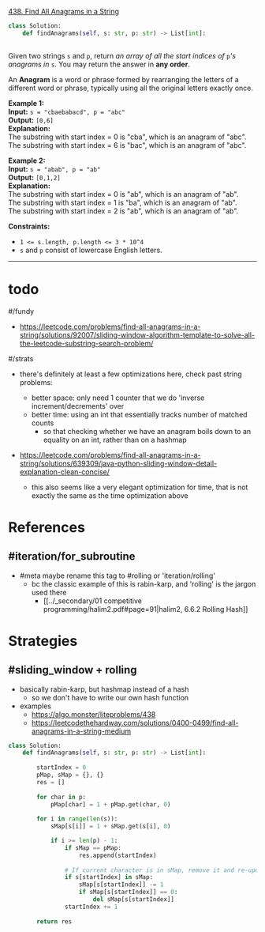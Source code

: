 [438. Find All Anagrams in a String](https://leetcode.com/problems/find-all-anagrams-in-a-string/)

```python
class Solution:
    def findAnagrams(self, s: str, p: str) -> List[int]:
        
```

Given two strings `s` and `p`, return _an array of all the start indices of_ `p`_'s anagrams in_ `s`. You may return the answer in **any order**.

An **Anagram** is a word or phrase formed by rearranging the letters of a different word or phrase, typically using all the original letters exactly once.

**Example 1:**  
**Input:** `s = "cbaebabacd", p = "abc"`  
**Output:** `[0,6]`  
**Explanation:**  
The substring with start index = 0 is "cba", which is an anagram of "abc".  
The substring with start index = 6 is "bac", which is an anagram of "abc".  

**Example 2:**  
**Input:** `s = "abab", p = "ab"`  
**Output:** `[0,1,2]`  
**Explanation:**  
The substring with start index = 0 is "ab", which is an anagram of "ab".  
The substring with start index = 1 is "ba", which is an anagram of "ab".  
The substring with start index = 2 is "ab", which is an anagram of "ab".  

**Constraints:**
- `1 <= s.length, p.length <= 3 * 10^4`
- `s` and `p` consist of lowercase English letters.

---


# todo


#/fundy 
- https://leetcode.com/problems/find-all-anagrams-in-a-string/solutions/92007/sliding-window-algorithm-template-to-solve-all-the-leetcode-substring-search-problem/


#/strats 
- there's definitely at least a few optimizations here, check past string problems:
	- better space: only need 1 counter that we do 'inverse increment/decrements' over
	- better time: using an int that essentially tracks number of matched counts
		- so that checking whether we have an anagram boils down to an equality on an int, rather than on a hashmap

- https://leetcode.com/problems/find-all-anagrams-in-a-string/solutions/639309/java-python-sliding-window-detail-explanation-clean-concise/
	- this also seems like a very elegant optimization for time, that is not exactly the same as the time optimization above


# References

## #iteration/for_subroutine 

- #meta maybe rename this tag to #rolling or 'iteration/rolling'
	- bc the classic example of this is rabin-karp, and 'rolling' is the jargon used there
		- [[../_secondary/01 competitive programming/halim2.pdf#page=91|halim2, 6.6.2 Rolling Hash]]


# Strategies


## #sliding_window + rolling
- basically rabin-karp, but hashmap instead of a hash
	- so we don't have to write our own hash function
- examples
	- https://algo.monster/liteproblems/438
	- https://leetcodethehardway.com/solutions/0400-0499/find-all-anagrams-in-a-string-medium


```python
class Solution:
    def findAnagrams(self, s: str, p: str) -> List[int]:
        
        startIndex = 0
        pMap, sMap = {}, {}
        res = []
        
        for char in p:
            pMap[char] = 1 + pMap.get(char, 0)
        
        for i in range(len(s)):
            sMap[s[i]] = 1 + sMap.get(s[i], 0)

            if i >= len(p) - 1:
                if sMap == pMap:
                    res.append(startIndex)
                
                # If current character is in sMap, remove it and re-update the map.
                if s[startIndex] in sMap:
                    sMap[s[startIndex]] -= 1
                    if sMap[s[startIndex]] == 0:
                        del sMap[s[startIndex]]
                startIndex += 1
        
        return res
```